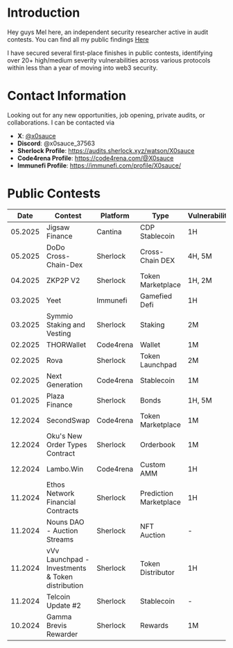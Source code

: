 # Introduction

Hey guys Mel here, an independent security researcher active in audit contests. You can find all my public findings [Here](AddLink)

I have secured several first-place finishes in public contests, identifying over 20+ high/medium severity vulnerabilities across various protocols within less than a year of moving into web3 security.

# Contact Information

Looking out for any new opportunities, job opening, private audits, or collaborations. I can be contacted via

- **X**: [@x0sauce](https://x.com/x0sauce)
- **Discord**: @x0sauce_37563
- **Sherlock Profile**: https://audits.sherlock.xyz/watson/X0sauce
- **Code4rena Profile**: https://code4rena.com/@X0sauce
- **Immunefi Profile**: https://immunefi.com/profile/X0sauce/

# Public Contests

| Date    | Contest                                          | Platform  | Type                   | Vulnerabilities | Report          | Rank  |
| ------- | ------------------------------------------------ | --------- | ---------------------- | --------------- | --------------- | ----- |
| 05.2025 | Jigsaw Finance                                   | Cantina   | CDP Stablecoin         | 1H              | -               | TBC   |
| 05.2025 | DoDo Cross-Chain-Dex                             | Sherlock  | Cross-Chain DEX        | 4H, 5M          | -               | TBC   |
| 04.2025 | ZKP2P V2                                         | Sherlock  | Token Marketplace      | 1H, 2M          | -               | 1st   |
| 03.2025 | Yeet                                             | Immunefi  | Gamefied Defi          | 1H              | [Link](AddLink) | 27th  |
| 03.2025 | Symmio Staking and Vesting                       | Sherlock  | Staking                | 2M              | [Link](AddLink) | 16th  |
| 02.2025 | THORWallet                                       | Code4rena | Wallet                 | 1M              | [Link](AddLink) | 130th |
| 02.2025 | Rova                                             | Sherlock  | Token Launchpad        | 2M              | [Link](AddLink) | 1st   |
| 02.2025 | Next Generation                                  | Code4rena | Stablecoin             | 1M              | [Link](AddLink) | 48th  |
| 01.2025 | Plaza Finance                                    | Sherlock  | Bonds                  | 1H, 5M          | [Link](AddLink) | 37th  |
| 12.2024 | SecondSwap                                       | Code4rena | Token Marketplace      | 1M              | [Link](AddLink) | 112th |
| 12.2024 | Oku's New Order Types Contract                   | Sherlock  | Orderbook              | 1M              | [Link](AddLink) | 65th  |
| 12.2024 | Lambo.Win                                        | Code4rena | Custom AMM             | 1H              | [Link](AddLink) | 143rd |
| 11.2024 | Ethos Network Financial Contracts                | Sherlock  | Prediction Marketplace | 1H              | [Link](AddLink) | 33rd  |
| 11.2024 | Nouns DAO - Auction Streams                      | Sherlock  | NFT Auction            | -               | -               | -     |
| 11.2024 | vVv Launchpad - Investments & Token distribution | Sherlock  | Token Distributor      | 1H              | [Link](Addlink) | 1st   |
| 11.2024 | Telcoin Update #2                                | Sherlock  | Stablecoin             | -               | -               | -     |
| 10.2024 | Gamma Brevis Rewarder                            | Sherlock  | Rewards                | 1M              | [Link](Addlink) | 2nd   |
